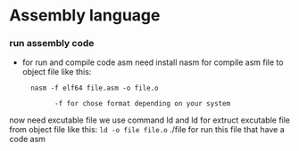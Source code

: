 # Assembly language

### run assembly code
- for run and compile code asm need install nasm for compile asm file to object file like this:


        nasm -f elf64 file.asm -o file.o

              -f for chose format depending on your system
now need excutable file we use command ld and ld for extruct excutable file from object file like this:
        ```ld -o file file.o```
./file for run this file that have a code asm 
